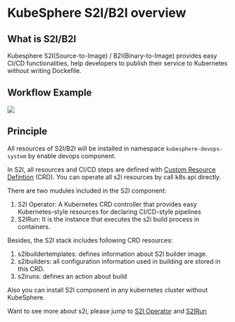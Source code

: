 # KubeSphere S2I/B2I overview

## What is S2I/B2I

Kubesphere S2I(Source-to-Image) / B2I(Binary-to-Image) provides easy CI/CD functionalities, help developers to publish their service to Kubernetes without writing Dockefile.

## Workflow Example

![](https://pek3b.qingstor.com/kubesphere-docs/png/20191223103533.png)

## Principle

All resources of S2I/B2I will be installed in namespace `kubesphere-devops-system` by enable devops component.

In S2I, all resources and CI/CD steps are defined with [Custom Resource Defintion](https://kubernetes.io/docs/concepts/extend-kubernetes/api-extension/custom-resources/) (CRD). You can operate all s2i resources by call k8s api directly.

There are two mudules included in the S2I component:

1. S2I Operator: A Kubernetes CRD controller that provides easy Kubernetes-style resources for declaring CI/CD-style pipelines
2. S2IRun: It is the instance that executes the s2i build process in containers.

Besides, the S2I stack includes following CRD resources:

1. s2ibuildertemplates: defines information about S2I builder image.
2. s2ibuilders: all configuration information used in building are stored in this CRD.
3. s2iruns: defines an action about build

Also you can install S2I component in any kubernetes cluster without KubeSphere.

Want to see more about s2i, please jump to [S2I Operator](https://github.com/kubesphere/s2ioperator) and [S2IRun](https://github.com/kubesphere/s2irun)
